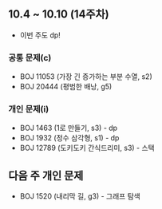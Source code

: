 ## 10.4 ~ 10.10 (14주차)

- 이번 주도 dp!

### 공통 문제(c)

- BOJ 11053 (가장 긴 증가하는 부분 수열, s2)
- BOJ 20444 (평범한 배낭, g5)

### 개인 문제(i)

- BOJ 1463 (1로 만들기, s3) - dp
- BOJ 1932 (정수 삼각형, s1) - dp
- BOJ 12789 (도키도키 간식드리미, s3) - 스택

## 다음 주 개인 문제

- BOJ 1520 (내리막 길, g3) - 그래프 탐색